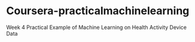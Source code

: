 # Coursera-practicalmachinelearning
Week 4 Practical Example of Machine Learning on Health Activity Device Data
